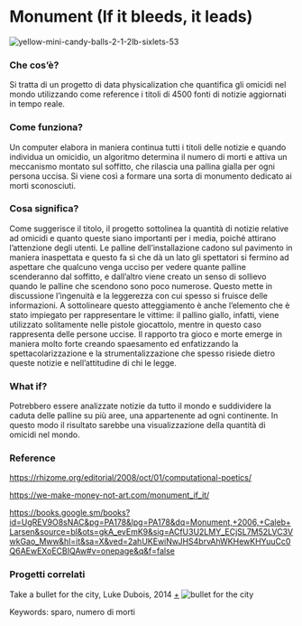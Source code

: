 # Monument (If it bleeds, it leads)

![yellow-mini-candy-balls-2-1-2lb-sixlets-53](https://user-images.githubusercontent.com/79698172/110754378-0d759d00-8248-11eb-98c5-3991e8664265.jpg)

### Che cos’è? 
Si tratta di un progetto di data physicalization che quantifica gli omicidi nel mondo utilizzando come reference i titoli di 4500 fonti di notizie aggiornati in tempo reale.

### Come funziona?
Un computer elabora in maniera continua tutti i titoli delle notizie e quando individua un omicidio, un algoritmo determina il numero di morti e attiva un meccanismo montato sul soffitto, che rilascia una pallina gialla per ogni persona uccisa. Si viene così a formare una sorta di monumento dedicato ai morti sconosciuti. 

### Cosa significa? 
Come suggerisce il titolo, il progetto sottolinea la quantità di notizie relative ad omicidi e quanto queste siano importanti per i media, poiché attirano l’attenzione degli utenti.
Le palline dell’installazione cadono sul pavimento in maniera inaspettata e questo fa sì che dà un lato gli spettatori si fermino ad aspettare che qualcuno venga ucciso per vedere quante palline scenderanno dal soffitto, e dall’altro viene creato un senso di sollievo quando le palline che scendono sono poco numerose. 
Questo mette in discussione l’ingenuità e la leggerezza con cui spesso si fruisce delle informazioni. A sottolineare questo atteggiamento è anche l’elemento che è stato impiegato per rappresentare le vittime: il pallino giallo, infatti, viene utilizzato solitamente nelle pistole giocattolo, mentre in questo caso rappresenta delle persone uccise. Il rapporto tra gioco e morte emerge in maniera molto forte creando spaesamento ed enfatizzando la spettacolarizzazione e la strumentalizzazione che spesso risiede dietro queste notizie e nell’attitudine di chi le legge.

### What if?
Potrebbero essere analizzate notizie da tutto il mondo e suddividere la caduta delle palline su più aree, una appartenente ad ogni continente. In questo modo il risultato sarebbe una visualizzazione della quantità di omicidi nel mondo. 

### Reference
https://rhizome.org/editorial/2008/oct/01/computational-poetics/

https://we-make-money-not-art.com/monument_if_it/

https://books.google.sm/books?id=UgREV9O8sNAC&pg=PA178&lpg=PA178&dq=Monument,+2006,+Caleb+Larsen&source=bl&ots=gkA_evEmK9&sig=ACfU3U2LMY_ECjSL7M52LVC3VwkGao_Mww&hl=it&sa=X&ved=2ahUKEwiNwJHS4brvAhWKHewKHYuuCc0Q6AEwEXoECBIQAw#v=onepage&q&f=false

### Progetti correlati
Take a bullet for the city, Luke Dubois, 2014 [+](https://www.lukedubois.com/projects-2/takeabullet)
![bullet for the city](https://user-images.githubusercontent.com/79698172/122681660-5a74f200-d1ed-11eb-885c-b4240f689a6d.png)

Keywords: sparo, numero di morti



